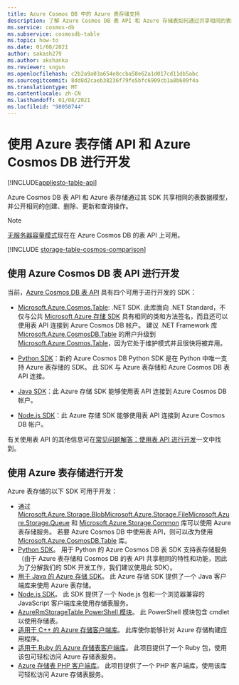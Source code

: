 ```yaml
---
title: Azure Cosmos DB 中的 Azure 表存储支持
description: 了解 Azure Cosmos DB 表 API 和 Azure 存储表如何通过共享相同的表数据模型和操作来协同工作
ms.service: cosmos-db
ms.subservice: cosmosdb-table
ms.topic: how-to
ms.date: 01/08/2021
author: sakash279
ms.author: akshanka
ms.reviewer: sngun
ms.openlocfilehash: c2b2a9a03a654e8ccba58e62a1d017cd11db5abc
ms.sourcegitcommit: 8dd8d2caeb38236f79fe5bfc6909cb1a8b609f4a
ms.translationtype: MT
ms.contentlocale: zh-CN
ms.lasthandoff: 01/08/2021
ms.locfileid: "98050744"
---
```

# <a name="developing-with-azure-cosmos-db-table-api-and-azure-table-storage"></a>使用 Azure 表存储 API 和 Azure Cosmos DB 进行开发
[!INCLUDE[appliesto-table-api](includes/appliesto-table-api.md)]

Azure Cosmos DB 表 API 和 Azure 表存储通过其 SDK 共享相同的表数据模型，并公开相同的创建、删除、更新和查询操作。

> [!NOTE]
> [无服务器容量模式](serverless.md)现在在 Azure Cosmos DB 的表 API 上可用。

[!INCLUDE [storage-table-cosmos-comparison](../../includes/storage-table-cosmos-comparison.md)]

## <a name="developing-with-the-azure-cosmos-db-table-api"></a>使用 Azure Cosmos DB 表 API 进行开发

当前，[Azure Cosmos DB 表 API](table-introduction.md) 具有四个可用于进行开发的 SDK： 

* [Microsoft.Azure.Cosmos.Table](https://www.nuget.org/packages/Microsoft.Azure.Cosmos.Table): .NET SDK. 此库面向 .NET Standard，不仅与公共 [Microsoft Azure 存储 SDK](https://www.nuget.org/packages/WindowsAzure.Storage) 具有相同的类和方法签名，而且还可以使用表 API 连接到 Azure Cosmos DB 帐户。 建议 .NET Framework 库 [Microsoft.Azure.CosmosDB.Table](https://www.nuget.org/packages/Microsoft.Azure.CosmosDB.Table/) 的用户升级到 [Microsoft.Azure.Cosmos.Table](https://www.nuget.org/packages/Microsoft.Azure.Cosmos.Table)，因为它处于维护模式并且很快将被弃用。

* [Python SDK](table-sdk-python.md)：新的 Azure Cosmos DB Python SDK 是在 Python 中唯一支持 Azure 表存储的 SDK。 此 SDK 与 Azure 表存储和 Azure Cosmos DB 表 API 连接。

* [Java SDK](table-sdk-java.md)：此 Azure 存储 SDK 能够使用表 API 连接到 Azure Cosmos DB 帐户。

* [Node.js SDK](table-sdk-nodejs.md)：此 Azure 存储 SDK 能够使用表 API 连接到 Azure Cosmos DB 帐户。


有关使用表 API 的其他信息可在[常见问题解答：使用表 API 进行开发](table-api-faq.md)一文中找到。

## <a name="developing-with-azure-table-storage"></a>使用 Azure 表存储进行开发

Azure 表存储的以下 SDK 可用于开发：

- 通过 [Microsoft.Azure.Storage.Blob](https://www.nuget.org/packages/Microsoft.Azure.Storage.Blob/)[Microsoft.Azure.Storage.File](https://www.nuget.org/packages/Microsoft.Azure.Storage.File/)[Microsoft.Azure.Storage.Queue](https://www.nuget.org/packages/Microsoft.Azure.Storage.Queue/) 和 [Microsoft.Azure.Storage.Common](https://www.nuget.org/packages/Microsoft.Azure.Storage.Common/) 库可以使用 Azure 表存储服务。 若要 Azure Cosmos DB 中使用表 API，则可以改为使用 [Microsoft.Azure.CosmosDB.Table](https://www.nuget.org/packages/Microsoft.Azure.CosmosDB.Table/) 库。
- [Python SDK](https://github.com/Azure/azure-cosmos-table-python)。 用于 Python 的 Azure Cosmos DB 表 SDK 支持表存储服务（由于 Azure 表存储和 Cosmos DB 的表 API 共享相同的特性和功能，因此为了分解我们的 SDK 开发工作，我们建议使用此 SDK）。
- [用于 Java 的 Azure 存储 SDK](https://github.com/azure/azure-storage-java)。 此 Azure 存储 SDK 提供了一个 Java 客户端库来使用 Azure 表存储。
- [Node.js SDK](https://github.com/Azure/azure-storage-node)。 此 SDK 提供了一个 Node.js 包和一个浏览器兼容的 JavaScript 客户端库来使用存储表服务。
- [AzureRmStorageTable PowerShell 模块](https://www.powershellgallery.com/packages/AzureRmStorageTable)。 此 PowerShell 模块包含 cmdlet 以使用存储表。
- [适用于 C++ 的 Azure 存储客户端库](https://github.com/Azure/azure-storage-cpp/)。 此库使你能够针对 Azure 存储构建应用程序。
- [适用于 Ruby 的 Azure 存储表客户端库](https://github.com/azure/azure-storage-ruby/tree/master/table)。 此项目提供了一个 Ruby 包，使用该包可轻松访问 Azure 存储表服务。
- [Azure 存储表 PHP 客户端库](https://github.com/Azure/azure-storage-php/tree/master/azure-storage-table)。 此项目提供了一个 PHP 客户端库，使用该库可轻松访问 Azure 存储表服务。


   





